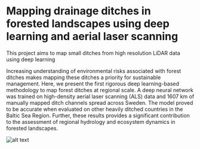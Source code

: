 # Mapping drainage ditches in forested landscapes using deep learning and aerial laser scanning
This project aims to map small ditches from high resolution LiDAR data using deep learning

Increasing understanding of environmental risks associated with forest ditches makes
mapping these ditches a priority for sustainable management. Here, we present the
first rigorous deep learning-based methodology to map forest ditches at regional scale.
A deep neural network was trained on high-density aerial laser scanning (ALS) data
and 1607 km of manually mapped ditch channels spread across Sweden. The model
proved to be accurate when evaluated on other heavily ditched countries in the Baltic
Sea Region. Further, these results provides a significant contribution to the
assessment of regional hydrology and ecosystem dynamics in forested landscapes.

![alt text](https://github.com/[williamlidberg]/[Mapping-drainage-ditches-in-forested-landscapes-using-deep-learning-and-aerial-laser-scannlidar-data]/blob/[main]/XceptionUnet.png?raw=true)
